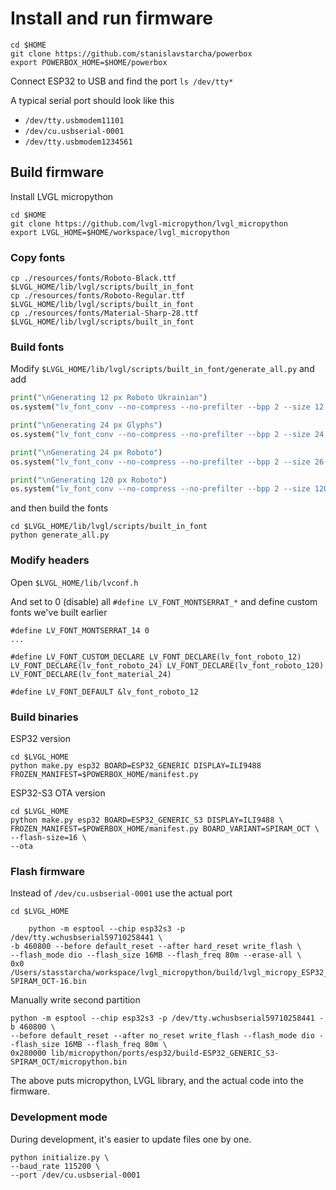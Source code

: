 # Install and run firmware

```shell
cd $HOME
git clone https://github.com/stanislavstarcha/powerbox
export POWERBOX_HOME=$HOME/powerbox
```

Connect ESP32 to USB and find the port `ls /dev/tty*`

A typical serial port should look like this 
- `/dev/tty.usbmodem11101`
- `/dev/cu.usbserial-0001`
- `/dev/tty.usbmodem1234561`


## Build firmware

Install LVGL micropython
```shell
cd $HOME
git clone https://github.com/lvgl-micropython/lvgl_micropython
export LVGL_HOME=$HOME/workspace/lvgl_micropython
```

### Copy fonts
```shell
cp ./resources/fonts/Roboto-Black.ttf $LVGL_HOME/lib/lvgl/scripts/built_in_font
cp ./resources/fonts/Roboto-Regular.ttf $LVGL_HOME/lib/lvgl/scripts/built_in_font
cp ./resources/fonts/Material-Sharp-28.ttf $LVGL_HOME/lib/lvgl/scripts/built_in_font

```

### Build fonts

Modify `$LVGL_HOME/lib/lvgl/scripts/built_in_font/generate_all.py` and add 

```python
print("\nGenerating 12 px Roboto Ukrainian")
os.system("lv_font_conv --no-compress --no-prefilter --bpp 2 --size 12 --font Roboto-Regular.ttf --format lvgl -o lv_font_roboto_12.c -r 0xB0,0x20-0x22,0x25,0x27-0x40,0x5B-0x5F,0x7B-0x7D,0xA0,0xA7,0xA9,0xAB,0xBB,0x2BC,0x404,0x406-0x407,0x410-0x429,0x42C,0x42E-0x449,0x44C,0x44E-0x44F,0x454,0x456-0x457,0x490-0x491,0x2011,0x2013,0x2019,0x201C,0x201E,0x2030,0x20AC,0x2116")

print("\nGenerating 24 px Glyphs")
os.system("lv_font_conv --no-compress --no-prefilter --bpp 2 --size 24 --font Material-Sharp-28.ttf --format lvgl -o lv_font_material_24.c -r 0xEAC3,0xEAC9,0xEAD0,0xEACF,0xE000,0xe1a7,0xe1a8,0xf156,0xE7EE,0xe5d3,0xe322,0xe87d")

print("\nGenerating 24 px Roboto")
os.system("lv_font_conv --no-compress --no-prefilter --bpp 2 --size 26 --font Roboto-Black.ttf --format lvgl -o lv_font_roboto_24.c -r 0x20,0x30-0x39,0x412,0x442")

print("\nGenerating 120 px Roboto")
os.system("lv_font_conv --no-compress --no-prefilter --bpp 2 --size 120 --font Roboto-Black.ttf --format lvgl -o lv_font_roboto_120.c --symbols 0123456789%")
```

and then build the fonts

```shell
cd $LVGL_HOME/lib/lvgl/scripts/built_in_font
python generate_all.py
```


### Modify headers

Open `$LVGL_HOME/lib/lvconf.h`

And set to 0 (disable) all `#define LV_FONT_MONTSERRAT_*`
and define custom fonts we've built earlier

```
#define LV_FONT_MONTSERRAT_14 0
...

#define LV_FONT_CUSTOM_DECLARE LV_FONT_DECLARE(lv_font_roboto_12) LV_FONT_DECLARE(lv_font_roboto_24) LV_FONT_DECLARE(lv_font_roboto_120) LV_FONT_DECLARE(lv_font_material_24)

#define LV_FONT_DEFAULT &lv_font_roboto_12
```


### Build binaries

ESP32 version 

```shell
cd $LVGL_HOME
python make.py esp32 BOARD=ESP32_GENERIC DISPLAY=ILI9488 FROZEN_MANIFEST=$POWERBOX_HOME/manifest.py
```

ESP32-S3 OTA version
```shell
cd $LVGL_HOME
python make.py esp32 BOARD=ESP32_GENERIC_S3 DISPLAY=ILI9488 \
FROZEN_MANIFEST=$POWERBOX_HOME/manifest.py BOARD_VARIANT=SPIRAM_OCT \
--flash-size=16 \ 
--ota
```

### Flash firmware

Instead of `/dev/cu.usbserial-0001` use the actual port 

```shell
cd $LVGL_HOME

    python -m esptool --chip esp32s3 -p /dev/tty.wchusbserial59710258441 \
-b 460800 --before default_reset --after hard_reset write_flash \
--flash_mode dio --flash_size 16MB --flash_freq 80m --erase-all \
0x0 /Users/stasstarcha/workspace/lvgl_micropython/build/lvgl_micropy_ESP32_GENERIC_S3-SPIRAM_OCT-16.bin
```

Manually write second partition
```
python -m esptool --chip esp32s3 -p /dev/tty.wchusbserial59710258441 -b 460800 \
--before default_reset --after no_reset write_flash --flash_mode dio --flash_size 16MB --flash_freq 80m \
0x280000 lib/micropython/ports/esp32/build-ESP32_GENERIC_S3-SPIRAM_OCT/micropython.bin
```


The above puts micropython, LVGL library, and the actual code into the firmware.


### Development mode

During development, it's easier to update files one by one.

```shell
python initialize.py \
--baud_rate 115200 \
--port /dev/cu.usbserial-0001
```